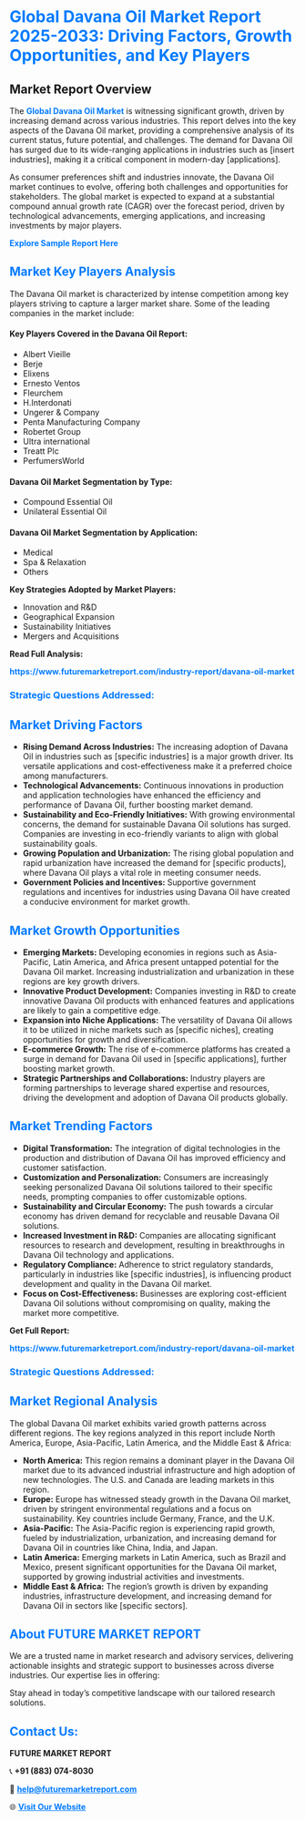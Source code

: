 <h1 style="color: #007BFF;">Global Davana Oil Market Report 2025-2033: Driving Factors, Growth Opportunities, and Key Players</h1>

<section id="overview">
<h2>Market Report Overview</h2>
<p>The <a href="https://www.futuremarketreport.com/industry-report/davana-oil-market" style="color: #007BFF; text-decoration: none;"><strong>Global Davana Oil Market</strong></a> is witnessing significant growth, driven by increasing demand across various industries. This report delves into the key aspects of the Davana Oil market, providing a comprehensive analysis of its current status, future potential, and challenges. The demand for Davana Oil has surged due to its wide-ranging applications in industries such as [insert industries], making it a critical component in modern-day [applications].</p>
<p>As consumer preferences shift and industries innovate, the Davana Oil market continues to evolve, offering both challenges and opportunities for stakeholders. The global market is expected to expand at a substantial compound annual growth rate (CAGR) over the forecast period, driven by technological advancements, emerging applications, and increasing investments by major players.</p>
</section>

<section id="overview">
<p><a href="https://www.futuremarketreport.com/request-sample/reportId=36791" style="color: #007BFF; text-decoration: none;"><strong>Explore Sample Report Here</strong></a></p>
</section>

<section id="key-players">
<h2 style="color: #007BFF;">Market Key Players Analysis</h2>
<p>The Davana Oil market is characterized by intense competition among key players striving to capture a larger market share. Some of the leading companies in the market include:</p>
<h4>Key Players Covered in the Davana Oil Report:</h4>
<ul><li>Albert Vieille</li><li>Berje</li><li>Elixens</li><li>Ernesto Ventos</li><li>Fleurchem</li><li>H.Interdonati</li><li>Ungerer &amp; Company</li><li>Penta Manufacturing Company</li><li>Robertet Group</li><li>Ultra international</li><li>Treatt Plc</li><li>PerfumersWorld</li></ul>
<h4>Davana Oil Market Segmentation by Type:</h4>
<ul><li>Compound Essential Oil</li><li>Unilateral Essential Oil</li></ul>

<h4>Davana Oil Market Segmentation by Application:</h4>
<ul><li>Medical</li><li>Spa &amp; Relaxation</li><li>Others</li></ul>
<p><strong>Key Strategies Adopted by Market Players:</strong></p>
<ul>
<li>Innovation and R&D</li>
<li>Geographical Expansion</li>
<li>Sustainability Initiatives</li>
<li>Mergers and Acquisitions</li>
</ul>
</section>

<section>
<p><strong>Read Full Analysis: </strong></p><a href="https://www.futuremarketreport.com/industry-report/davana-oil-market" style="color: #007BFF; text-decoration: none;"><strong>https://www.futuremarketreport.com/industry-report/davana-oil-market</strong></a>
<h3 style="color: #007BFF;">Strategic Questions Addressed:</h3>
</section>

<section id="driving-factors">
<h2 style="color: #007BFF;">Market Driving Factors</h2>
<ul>
<li><strong>Rising Demand Across Industries:</strong> The increasing adoption of Davana Oil in industries such as [specific industries] is a major growth driver. Its versatile applications and cost-effectiveness make it a preferred choice among manufacturers.</li>
<li><strong>Technological Advancements:</strong> Continuous innovations in production and application technologies have enhanced the efficiency and performance of Davana Oil, further boosting market demand.</li>
<li><strong>Sustainability and Eco-Friendly Initiatives:</strong> With growing environmental concerns, the demand for sustainable Davana Oil solutions has surged. Companies are investing in eco-friendly variants to align with global sustainability goals.</li>
<li><strong>Growing Population and Urbanization:</strong> The rising global population and rapid urbanization have increased the demand for [specific products], where Davana Oil plays a vital role in meeting consumer needs.</li>
<li><strong>Government Policies and Incentives:</strong> Supportive government regulations and incentives for industries using Davana Oil have created a conducive environment for market growth.</li>
</ul>
</section>

<section id="growth-opportunities">
<h2 style="color: #007BFF;">Market Growth Opportunities</h2>
<ul>
<li><strong>Emerging Markets:</strong> Developing economies in regions such as Asia-Pacific, Latin America, and Africa present untapped potential for the Davana Oil market. Increasing industrialization and urbanization in these regions are key growth drivers.</li>
<li><strong>Innovative Product Development:</strong> Companies investing in R&D to create innovative Davana Oil products with enhanced features and applications are likely to gain a competitive edge.</li>
<li><strong>Expansion into Niche Applications:</strong> The versatility of Davana Oil allows it to be utilized in niche markets such as [specific niches], creating opportunities for growth and diversification.</li>
<li><strong>E-commerce Growth:</strong> The rise of e-commerce platforms has created a surge in demand for Davana Oil used in [specific applications], further boosting market growth.</li>
<li><strong>Strategic Partnerships and Collaborations:</strong> Industry players are forming partnerships to leverage shared expertise and resources, driving the development and adoption of Davana Oil products globally.</li>
</ul>
</section>

<section id="trending-factors">
<h2 style="color: #007BFF;">Market Trending Factors</h2>
<ul>
<li><strong>Digital Transformation:</strong> The integration of digital technologies in the production and distribution of Davana Oil has improved efficiency and customer satisfaction.</li>
<li><strong>Customization and Personalization:</strong> Consumers are increasingly seeking personalized Davana Oil solutions tailored to their specific needs, prompting companies to offer customizable options.</li>
<li><strong>Sustainability and Circular Economy:</strong> The push towards a circular economy has driven demand for recyclable and reusable Davana Oil solutions.</li>
<li><strong>Increased Investment in R&D:</strong> Companies are allocating significant resources to research and development, resulting in breakthroughs in Davana Oil technology and applications.</li>
<li><strong>Regulatory Compliance:</strong> Adherence to strict regulatory standards, particularly in industries like [specific industries], is influencing product development and quality in the Davana Oil market.</li>
<li><strong>Focus on Cost-Effectiveness:</strong> Businesses are exploring cost-efficient Davana Oil solutions without compromising on quality, making the market more competitive.</li>
</ul>
</section>

<section>
<p><strong>Get Full Report: </strong></p><a href="https://www.futuremarketreport.com/industry-report/davana-oil-market" style="color: #007BFF; text-decoration: none;"><strong>https://www.futuremarketreport.com/industry-report/davana-oil-market</strong></a>
<h3 style="color: #007BFF;">Strategic Questions Addressed:</h3>
</section>


<section id="regional-analysis">
<h2 style="color: #007BFF;">Market Regional Analysis</h2>
<p>The global Davana Oil market exhibits varied growth patterns across different regions. The key regions analyzed in this report include North America, Europe, Asia-Pacific, Latin America, and the Middle East & Africa:</p>
<ul>
<li><strong>North America:</strong> This region remains a dominant player in the Davana Oil market due to its advanced industrial infrastructure and high adoption of new technologies. The U.S. and Canada are leading markets in this region.</li>
<li><strong>Europe:</strong> Europe has witnessed steady growth in the Davana Oil market, driven by stringent environmental regulations and a focus on sustainability. Key countries include Germany, France, and the U.K.</li>
<li><strong>Asia-Pacific:</strong> The Asia-Pacific region is experiencing rapid growth, fueled by industrialization, urbanization, and increasing demand for Davana Oil in countries like China, India, and Japan.</li>
<li><strong>Latin America:</strong> Emerging markets in Latin America, such as Brazil and Mexico, present significant opportunities for the Davana Oil market, supported by growing industrial activities and investments.</li>
<li><strong>Middle East & Africa:</strong> The region’s growth is driven by expanding industries, infrastructure development, and increasing demand for Davana Oil in sectors like [specific sectors].</li>
</ul>
</section>

<footer>
<h2 style="color: #007BFF;">About FUTURE MARKET REPORT</h2>
<p>We are a trusted name in market research and advisory services, delivering actionable insights and strategic support to businesses across diverse industries. Our expertise lies in offering:</p>

<p>Stay ahead in today’s competitive landscape with our tailored research solutions.</p>

<h2 style="color: #007BFF;">Contact Us:</h2>
<p><strong>FUTURE MARKET REPORT</strong></p>
<p>📞 <strong>+91 (883) 074-8030</strong></p>
<p>📧 <strong><a href="mailto:help@futuremarketreport.com" style="color: #007BFF;">help@futuremarketreport.com</a></strong></p>
<p>🌐 <strong><a href="https://www.futuremarketreport.com/" style="color: #007BFF;">Visit Our Website</a></strong></p>
</footer>